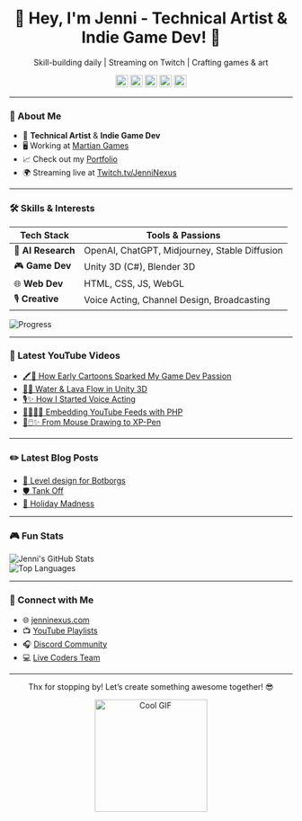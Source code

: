 <div align="center">
  <h1>👾 Hey, I'm Jenni - Technical Artist & Indie Game Dev! 🚀</h1>
  <p>Skill-building daily | Streaming on Twitch | Crafting games & art</p>
  
  [<img src="https://jenninexus.com/svgs/twitter.svg" width="22px" alt="Twitter"/>][twitter]
  [<img src="https://jenninexus.com/svgs/instagram.svg" width="22px" alt="Instagram"/>][instagram]
  [<img src="https://jenninexus.com/svgs/youtube-square.svg" width="22px" alt="YouTube"/>][youtube]
  [<img src="https://jenninexus.com/svgs/twitch.svg" width="22px" alt="Twitch"/>][twitch]
  [<img src="https://jenninexus.com/imgs/emotes/36_9mo.png" width="22px" alt="Website"/>][website]
</div>

---

### 🌟 About Me
- 🎨 **Technical Artist** & **Indie Game Dev**  
- 🖥️ Working at [Martian Games](https://martiangames.com)  
- 📈 Check out my [Portfolio](https://jenninexus.com/portfolio)  
- 🌍 Streaming live at [Twitch.tv/JenniNexus](https://twitch.tv/jenninexus)  

---

### 🛠️ Skills & Interests
| Tech Stack       | Tools & Passions                   |
|------------------|------------------------------------|
| 🤖 **AI Research** | OpenAI, ChatGPT, Midjourney, Stable Diffusion |
| 🎮 **Game Dev**   | Unity 3D (C#), Blender 3D         |
| 🌐 **Web Dev**    | HTML, CSS, JS, WebGL              |
| 🎙️ **Creative**  | Voice Acting, Channel Design, Broadcasting |

![Progress](https://progress-bar.dev/75/?title=Game%20Dev%20Skills&width=200&color=ff69b4)

---

### 🎥 Latest YouTube Videos
<!-- YOUTUBE:START -->
- [🖍️👾 How Early Cartoons Sparked My Game Dev Passion](https://www.youtube.com/watch?v=umr97zzfmuU)  
- [🌊🔥 Water & Lava Flow in Unity 3D](https://www.youtube.com/watch?v=31wITZAsPgI)  
- [🎙️✨ How I Started Voice Acting](https://www.youtube.com/watch?v=aShHqIyXo9g)  
- [👩🏼‍💻🎥 Embedding YouTube Feeds with PHP](https://www.youtube.com/watch?v=FwOe9qx7hm8)  
- [🎨🖱️✨ From Mouse Drawing to XP-Pen](https://www.youtube.com/watch?v=-jpWp98syGo)  
<!-- YOUTUBE:END -->

---

### ✏️ Latest Blog Posts
<!-- BLOG-POST-LIST:START -->
- [🎲 Level design for Botborgs](https://dev.to/jenninexus/level-design-for-botborgs-ce8)  
- [🛡️ Tank Off](https://dev.to/jenninexus/tank-off-1pib)  
- [🎄 Holiday Madness](https://dev.to/jenninexus/holiday-madness-b46)  
<!-- BLOG-POST-LIST:END -->

---

### 🎮 Fun Stats
![Jenni's GitHub Stats](https://github-readme-stats.vercel.app/api?username=jenninexus&show_icons=true&theme=radical)  
![Top Languages](https://github-readme-stats.vercel.app/api/top-langs/?username=jenninexus&layout=compact&theme=radical)

---

### 📡 Connect with Me
- 🌐 [jenninexus.com](https://jenninexus.com)  
- 📺 [YouTube Playlists](https://jenninexus.com/youtube)  
- 🎧 [Discord Community](https://discord.gg/KYPh7Cp)  
- 💻 [Live Coders Team](https://livecoders.dev/members/jenninexus/)

---

<div align="center">
  <p>Thx for stopping by! Let’s create something awesome together! 😎</p>
  <img src="https://media.giphy.com/media/3o7aTskHEUdzCQwu4E/giphy.gif" width="200" alt="Cool GIF">
</div>

[website]: https://jenninexus.com
[twitter]: https://twitter.com/jenninexus
[youtube]: https://youtube.com/jenninexus
[twitch]: https://twitch.tv/jenninexus
[instagram]: https://instagram.com/jenninexus
[linkedin]: https://linkedin.com/in/jenninexus
[discord]: https://discord.gg/KYPh7Cp
